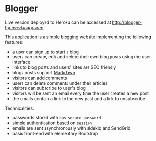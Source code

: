 # Blogger

Live version deployed to Heroku can be accessed at http://blogger-hp.herokuapp.com

This application is a simple blogging website implementing the following features:

* a user can sign up to start a blog
* users can create, edit and delete their own blog posts using the user interface
* links to blog posts and users' sites are SEO friendly
* blogs posts support [Markdown](https://daringfireball.net/projects/markdown/)
* visitors can add comments
* users can delete comments under their articles
* visitors can subscribe to user's blog
* visitors will be sent an email every time the user creates a new post
* the emails contain a link to the new post and a link to unsubscribe

Technicalities:
* passwords stored with `has_secure_password`
* simple authentication based on `session`
* emails are sent asynchronously with sidekiq and SendGrid
* basic front-end with elementary Bootstrap